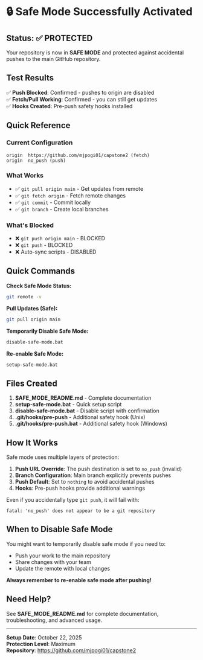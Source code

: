 # 🔒 Safe Mode Successfully Activated

## Status: ✅ PROTECTED

Your repository is now in **SAFE MODE** and protected against accidental pushes to the main GitHub repository.

## Test Results

✅ **Push Blocked**: Confirmed - pushes to origin are disabled  
✅ **Fetch/Pull Working**: Confirmed - you can still get updates  
✅ **Hooks Created**: Pre-push safety hooks installed  

## Quick Reference

### Current Configuration
```
origin  https://github.com/mjpogi01/capstone2 (fetch)
origin  no_push (push)
```

### What Works
- ✅ `git pull origin main` - Get updates from remote
- ✅ `git fetch origin` - Fetch remote changes
- ✅ `git commit` - Commit locally
- ✅ `git branch` - Create local branches

### What's Blocked
- ❌ `git push origin main` - BLOCKED
- ❌ `git push` - BLOCKED
- ❌ Auto-sync scripts - DISABLED

## Quick Commands

**Check Safe Mode Status:**
```bash
git remote -v
```

**Pull Updates (Safe):**
```bash
git pull origin main
```

**Temporarily Disable Safe Mode:**
```bash
disable-safe-mode.bat
```

**Re-enable Safe Mode:**
```bash
setup-safe-mode.bat
```

## Files Created

1. **SAFE_MODE_README.md** - Complete documentation
2. **setup-safe-mode.bat** - Quick setup script
3. **disable-safe-mode.bat** - Disable script with confirmation
4. **.git/hooks/pre-push** - Additional safety hook (Unix)
5. **.git/hooks/pre-push.bat** - Additional safety hook (Windows)

## How It Works

Safe mode uses multiple layers of protection:

1. **Push URL Override**: The push destination is set to `no_push` (invalid)
2. **Branch Configuration**: Main branch explicitly prevents pushes
3. **Push Default**: Set to `nothing` to avoid accidental pushes
4. **Hooks**: Pre-push hooks provide additional warnings

Even if you accidentally type `git push`, it will fail with:
```
fatal: 'no_push' does not appear to be a git repository
```

## When to Disable Safe Mode

You might want to temporarily disable safe mode if you need to:
- Push your work to the main repository
- Share changes with your team
- Update the remote with local changes

**Always remember to re-enable safe mode after pushing!**

## Need Help?

See **SAFE_MODE_README.md** for complete documentation, troubleshooting, and advanced usage.

---

**Setup Date**: October 22, 2025  
**Protection Level**: Maximum  
**Repository**: https://github.com/mjpogi01/capstone2

